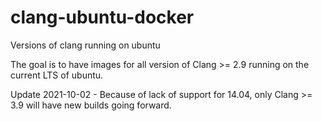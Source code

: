 # clang-ubuntu-docker
Versions of clang running on ubuntu

The goal is to have images for all version of Clang >= 2.9 running on the current LTS of ubuntu.

Update 2021-10-02 - Because of lack of support for 14.04, only Clang >= 3.9 will have new builds going forward.